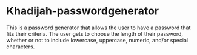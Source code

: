 # Khadijah-passwordgenerator
This is a password generator that allows the user to have a password that fits their criteria. The user gets to choose the length of their password, whether or not to include lowercase, uppercase, numeric, and/or special characters.


